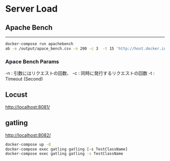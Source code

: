 # Server Load

## Apache Bench

--- 

```bash
docker-compose run apachebench
ab -e /output/apace_bench.csv -n 200 -c 3  -t 15 'http://host.docker.internal:8080/'
```

### Apace Bench Params

-n : 引数にはリクエストの回数、
-c : 同時に発行するリクエストの回数
-t : Timeout (Second)


## Locust

[http://localhost:8081/](http://localhost:8089/)

## gatling

[http://localhost:8082/](http://localhost:8089/)
```bash
docker-compose up -d
docker-compose exec gatling gatling [-s TestClassName]
docker-compose exec gatling gatling -s TestClassName
```
